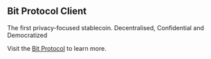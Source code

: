 ## Bit Protocol Client

The first privacy-focused stablecoin. Decentralised, Confidential and Democratized

Visit the [Bit Protocol](https://bitusd.finance) to learn more.
